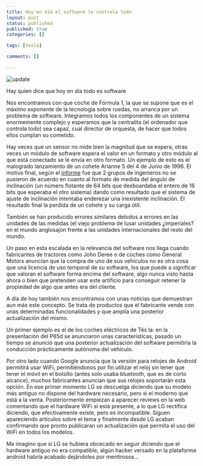 ```yaml
---
title: Hoy en día el software lo controla todo
layout: post
status: published
published: true
categories: []

tags: [tesla]

comments: []

---
```

![update](http://www.iconattitude.com/icons/open_icon_library/apps/png/128/system-software-update.png)

Hay quien dice que hoy en día todo es software

Nos encontramos con que coche de Fórmula 1, la que se supone que es el máximo exponente de la tecnología sobre ruedas, no arranca por un problema de software.
Integramos todos los componentes de un sistema enormemente complejo  y esperamos que la centralita (el ordenador que controla todo) sea capaz, cual director de orquesta, de hacer que todos ellos cumplan su cometido.

Hay veces que un sensor no mide bien la magnitud que se espera, otras veces un módulo de software espera el valor en un formato y otro módulo al que está conectado se le envía en otro formato. Un ejemplo de esto es el malogrado lanzamiento de un cohete Arianne 5 del 4 de Junio de 1996. El motivo final, según el [informe](http://sunnyday.mit.edu/accidents/Ariane5accidentreport.html) fue que 2 grupos de ingenieros no se pusieron de acuerdo en cuanto al formato de medida del ángulo de inclinación (un número flotante de 64 bits que desboardaba el entero de 16 bits que esperaba el otro sistema) dando como resultado que el sistema de ajuste de inclinación intentaba enderezar una inexistente inclinación. El resultado final la perdida de un cohete y su carga útil.

También se han producido errores similares debidos a errores en las unidades de las medidas (el viejo problema de lusar unidades ¿imperiales? en el mundo anglosajón frente a las unidades internacionales del resto del mundo.

Un paso en esta escalada en la relevancia del software nos llega cuando fabricantes de tractores como John Deree o de coches como General Motors anuncian que la compra de uno de sus vehículos  no es otra cosa que una licencia de uso temporal de su software, los que puede a significar que valoran el software forma encima del software, algo nunca visto hasta ahora o bien que pretenden usar este artificio para conseguir retener la propiedad de algo que antes era del cliente.

A día de hoy también nos encontramos con unas noticias que demuestran aun más este concepto. Se trata de productos que el fabricante vende con unas determinadas funcionalidades y que amplía una posterior actualización del mismo.

Un primer ejemplo es el de los coches eléctricos de Tés la: en la presentación del P85d se anunciaron unas características, pasado un tiempo se anunció que una posterior actualización del software permitiría la conducción prácticamente autónoma del vehículo.

Por otro lado cuando Google anuncia	que la versión para relojes de Android permitirá usar WiFi, permitiéndonos por fin utilizar el reloj sin tener que tener el móvil en el bolsillo (antes solo usaba bluetooth, que es de corto alcance), muchos fabricantes anuncian que sus relojes soportarán esta opción. En ese primer momento LG se descuelga diciendo que su modelo más antiguo no dispone del hardware necesario, pero si el moderno que está a la venta. Posteriormente empiezan a aparecer reviews en la web comentando que el hardware  WiFi sí está presente, a lo que LG rectifica diciendo, que efectivamente existe, pero es incompatible. Siguen apareciendo artículos sobre el tema y finalmente desde LG acaban confirmando que pronto publicaran un actualización que permita el uso del WiFi en todos los modelos.

Me imagino que si LG se hubiera  obcecado en seguir diciendo que el hardware antiguo no era compatible, algún hacker versado en  la plataforma android habría acabado dejándoles por mentirosos...